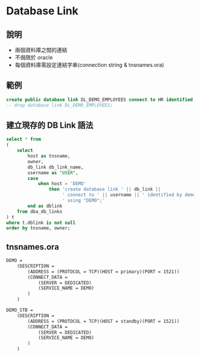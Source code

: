 # Database Link
## 說明
- 兩個資料庫之間的連結
- 不侷限於 oracle
- 每個資料庫需設定連結字串(connection string & tnsnames.ora)

## 範例
```sql
create public database link DL_DEMO_EMPLOYEES connect to HR identified by hr Using 'DEMO_STB';
-- drop database link DL_DEMO_EMPLOYEES;
```

## 建立現存的 DB Link 語法
```sql
select * from
(
    select
        host as tnsname,
        owner,
        db_link db_link_name,
        username as "USER",
        case
            when host = 'DEMO'
                then 'create database link ' || db_link ||
                     ' connect to ' || username || ' identified by demo' ||
                     ' using "DEMO";'
        end as dblink
    from dba_db_links
) t
where t.dblink is not null
order by tnsname, owner;
```

## tnsnames.ora
```txt
DEMO =
    (DESCRIPTION =
        (ADDRESS = (PROTOCOL = TCP)(HOST = primary)(PORT = 1521))
        (CONNECT_DATA =
            (SERVER = DEDICATED)
            (SERVICE_NAME = DEMO)
        )
    )

DEMO_STB =
    (DESCRIPTION =
        (ADDRESS = (PROTOCOL = TCP)(HOST = standby)(PORT = 1521))
        (CONNECT_DATA =
            (SERVER = DEDICATED)
            (SERVICE_NAME = DEMO)
        )
    )
```
